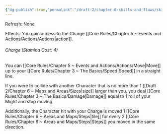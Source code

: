 ```yaml
---
{"dg-publish":true,"permalink":"/draft-2/chapter-8-skills-and-flaws/skill-list/might/rank-2/charge/"}
---
```


Refresh: None

Effects:
You gain access to the Charge [[Core Rules/Chapter 5 ~ Events and Actions/Actions/Actions\|action]].

###### Charge (Stamina Cost: 4)
You can [[Core Rules/Chapter 5 ~ Events and Actions/Actions/Move\|Move]] up to your [[Core Rules/Chapter 3 ~ The Basics/Speed\|Speed]] in a straight line. 

If you were to collide with another Character that is no more than 1 [[Draft 2/Chapter 6 ~ Maps and Areas/Sizes\|size]] larger than you, you deal [[Core Rules/Chapter 3 ~ The Basics/Damage\|Damage]] equal to 1 roll of your Might and stop moving. 

Additionally, the Character hit with your Charge is moved 1 [[Core Rules/Chapter 6 ~ Areas and Maps/Steps\|tile]] for every 2 [[Core Rules/Chapter 6 ~ Areas and Maps/Steps\|Steps]] you moved in the same direction.
